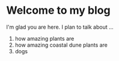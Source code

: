 # Welcome to my blog

I'm glad you are here. I plan to talk about ...
1. how amazing plants are
2. how amazing coastal dune plants are
3. dogs

